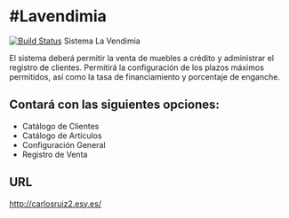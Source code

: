 #Lavendimia
==========
[![Build Status](https://dev.azure.com/karlosarr/lavendimia/_apis/build/status/karlosarr.lavendimia?branchName=master)](https://dev.azure.com/karlosarr/lavendimia/_build/latest?definitionId=4&branchName=master)
Sistema La Vendimia

El sistema deberá permitir la venta de muebles a crédito y administrar el registro de clientes. Permitirá la configuración de los plazos máximos permitidos, así como la tasa de financiamiento y porcentaje de enganche.

Contará con las siguientes opciones:
--------------------

+ Catálogo de Clientes
+ Catálogo de Artículos
+ Configuración General
+ Registro de Venta

URL
--------------------
http://carlosruiz2.esy.es/
